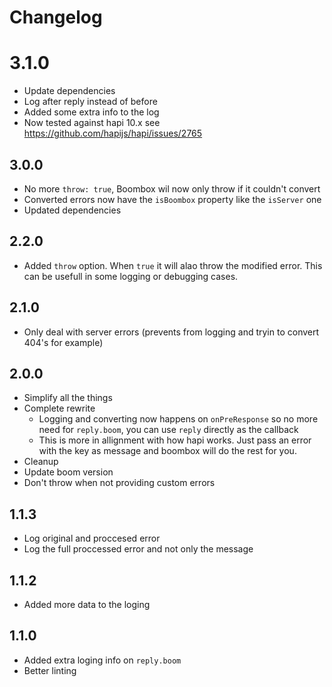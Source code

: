 # Changelog

# 3.1.0
* Update dependencies
* Log after reply instead of before
* Added some extra info to the log
* Now tested against hapi 10.x see https://github.com/hapijs/hapi/issues/2765

## 3.0.0
* No more `throw: true`, Boombox wil now only throw if it couldn't convert
* Converted errors now have the `isBoombox` property like the `isServer` one
* Updated dependencies

## 2.2.0
* Added `throw` option. When `true` it will alao throw the modified error. This can be usefull in some logging or debugging cases.

## 2.1.0
* Only deal with server errors (prevents from logging and tryin to convert 404's for example)

## 2.0.0
* Simplify all the things
* Complete rewrite
    * Logging and converting now happens on `onPreResponse` so no more need for `reply.boom`, you can use `reply` directly as the callback
    * This is more in allignment with how hapi works. Just pass an error with the key as message and boombox will do the rest for you.
* Cleanup
* Update boom version
* Don't throw when not providing custom errors

## 1.1.3
* Log original and proccesed error
* Log the full proccessed error and not only the message

## 1.1.2
* Added more data to the loging

## 1.1.0
* Added extra loging info on `reply.boom`
* Better linting